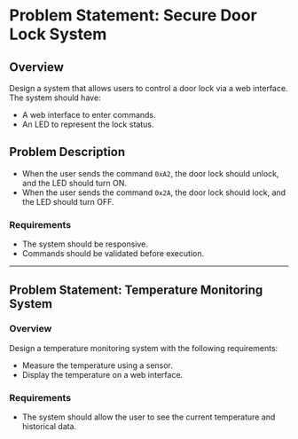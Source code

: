 # Problem Statement: Secure Door Lock System

## Overview
Design a system that allows users to control a door lock via a web interface. The system should have:
- A web interface to enter commands.
- An LED to represent the lock status.

## Problem Description
- When the user sends the command `0xA2`, the door lock should unlock, and the LED should turn ON.
- When the user sends the command `0x2A`, the door lock should lock, and the LED should turn OFF.

### Requirements
- The system should be responsive.
- Commands should be validated before execution.

---

## Problem Statement: Temperature Monitoring System

### Overview
Design a temperature monitoring system with the following requirements:
- Measure the temperature using a sensor.
- Display the temperature on a web interface.

### Requirements
- The system should allow the user to see the current temperature and historical data.
